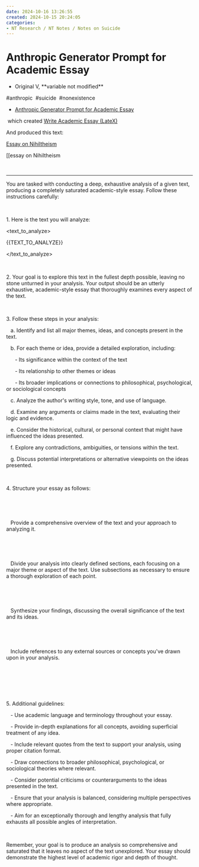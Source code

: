 ```yaml
---
date: 2024-10-16 13:26:55
created: 2024-10-15 20:24:05
categories:
- NT Research / NT Notes / Notes on Suicide
---
```


# Anthropic Generator Prompt for Academic Essay 

- Original V, \*\*variable not modified\*\*

#anthropic  #suicide  #nonexistence

- [Anthropic Generator Prompt for Academic Essay](Anthropic%20Generator%20Prompt%20for%20Academic%20Essay.md "upnote://x-callback-url/openNote?noteId=441107E9-7450-47B4-9AB1-1A99AD19D0B2")

 which created [Write Academic Essay (LateX)](Write%20Academic%20Essay%20\(LateX\).md "upnote://x-callback-url/openNote?noteId=91DE05F3-02F5-4C3C-8C97-BDDE8609146B")

And produced this text: 

[Essay on Nihiltheism](Essay%20on%20Nihiltheism%202.md "upnote://x-callback-url/openNote?noteId=AA517259-2CEA-4B4F-8793-010BBFEFAB10")

\[\[essay on Nihiltheism 

<br>

* * *

You are tasked with conducting a deep, exhaustive analysis of a given text, producing a completely saturated academic-style essay. Follow these instructions carefully:

<br>

1\. Here is the text you will analyze:

<text\_to\_analyze>

{{TEXT\_TO\_ANALYZE}}

</text\_to\_analyze>

<br>

2\. Your goal is to explore this text in the fullest depth possible, leaving no stone unturned in your analysis. Your output should be an utterly exhaustive, academic-style essay that thoroughly examines every aspect of the text.

<br>

3\. Follow these steps in your analysis:

   a. Identify and list all major themes, ideas, and concepts present in the text.

   b. For each theme or idea, provide a detailed exploration, including:

      - Its significance within the context of the text

      - Its relationship to other themes or ideas

      - Its broader implications or connections to philosophical, psychological, or sociological concepts

   c. Analyze the author's writing style, tone, and use of language.

   d. Examine any arguments or claims made in the text, evaluating their logic and evidence.

   e. Consider the historical, cultural, or personal context that might have influenced the ideas presented.

   f. Explore any contradictions, ambiguities, or tensions within the text.

   g. Discuss potential interpretations or alternative viewpoints on the ideas presented.

<br>

4\. Structure your essay as follows:

   <essay>

   <introduction>

   Provide a comprehensive overview of the text and your approach to analyzing it.

   </introduction>

   <body>

   Divide your analysis into clearly defined sections, each focusing on a major theme or aspect of the text. Use subsections as necessary to ensure a thorough exploration of each point.

   </body>

   <conclusion>

   Synthesize your findings, discussing the overall significance of the text and its ideas.

   </conclusion>

   <bibliography>

   Include references to any external sources or concepts you've drawn upon in your analysis.

   </bibliography>

   </essay>

<br>

5\. Additional guidelines:

   - Use academic language and terminology throughout your essay.

   - Provide in-depth explanations for all concepts, avoiding superficial treatment of any idea.

   - Include relevant quotes from the text to support your analysis, using proper citation format.

   - Draw connections to broader philosophical, psychological, or sociological theories where relevant.

   - Consider potential criticisms or counterarguments to the ideas presented in the text.

   - Ensure that your analysis is balanced, considering multiple perspectives where appropriate.

   - Aim for an exceptionally thorough and lengthy analysis that fully exhausts all possible angles of interpretation.

<br>

Remember, your goal is to produce an analysis so comprehensive and saturated that it leaves no aspect of the text unexplored. Your essay should demonstrate the highest level of academic rigor and depth of thought.